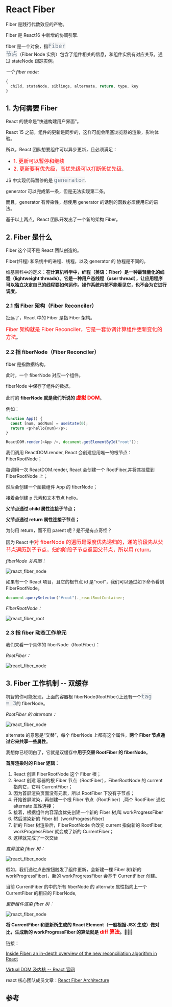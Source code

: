 # React Fiber

Fiber 是践行代数效应的产物。

Fiber 是 React16 中新增的协调引擎.

fiber 是一个对象，指<code style="color: #708090; background-color: #F5F5F5; font-size: 18px">Fiber 节点</code>（Fiber Node 实例）包含了组件相关的信息，和组件实例有对应关系，通过 stateNode 跟踪实例。

_一个 fiber node:_

```js
{
  child, stateNode, siblings, alternate, return, type, key
}
```

## 1. 为何需要 Fiber

React 的使命是"快速构建用户界面"。

React 15 之前，组件的更新是同步的，这样可能会阻塞浏览器的渲染，影响体验。

所以，React 团队想要组件可以异步更新，且必须满足：

- <span style="color: #ff0000; font-size: 16px;">1. 更新可以暂停和继续</span>
- <span style="color: #ff0000; font-size: 16px;">2. 更新要有优先级，高优先级可以打断低优先级</span>。

JS 中实现代码暂停的是 <code style="color: #708090; background-color: #F5F5F5; font-size: 18px">generator</code>.

generator 可以完成第一条，但是无法实现第二条。

而且，generator 有传染性，想使用 generator 的话别的函数必须使用它的语法。

基于以上两点，React 团队开发出了一个新的架构 Fiber。

## 2. Fiber 是什么

Fiber 这个词不是 React 团队创造的。

Fiber(纤程) 和系统中的进程、线程，以及 generator 的 协程是不同的。

维基百科中的定义：**在计算机科学中，纤程（英语：Fiber）是一种最轻量化的线程（lightweight threads）。它是一种用户态线程（user thread），让应用程序可以独立决定自己的线程要如何运作。操作系统内核不能看见它，也不会为它进行调度。**

### 2.1 指 Fiber 架构（Fiber Reconciler）

扯远了，React 中的 Fiber 是指 Fiber 架构。

<span style="color: #ff0000; font-size: 16px;">Fiber 架构就是 Fiber Reconciler，它是一套协调计算组件更新变化的方法</span>。

### 2.2 指 fiberNode（Fiber Reconciler）

fiber 是指数据结构。

此时，一个 fiberNode 对应一个组件。

fiberNode 中保存了组件的数据。

此时的 **fiberNode 就是我们所说的 <span style="color: #ff0000; font-size: 16px;">虚拟 DOM</span>**。

例如：

```js
function App() {
  const [num, addNum] = useState(0);
  return <p>hello{num}</p>;
}

ReactDOM.render(<App />, document.getElementById("root"));
```

我们调用 ReactDOM.render, React 会创建应用唯一的根节点：FiberRootNode；

每调用一次 ReactDOM.render, React 会创建一个 RootFiber,并将其挂载到 FiberRootNode 上；

然后会创建一个函数组件 App 的 fiberNode；

接着会创建 p 元素和文本节点 hello。

**父节点通过 child 属性连接子节点；**

**父节点通过 return 属性连接子节点；**

为何用 return，而不用 parent 呢？是不是有点奇怪？

因为 React 中<span style="color: #ff0000; font-size: 16px;">对 fiberNode 的遍历是深度优先递归的，递的阶段先从父节点遍历到子节点，归的阶段子节点返回父节点，所以用 return</span>。

_fiberNode 关系图：_

![react_fiber_node](../_media/react_fiber_node_relationship.png)

如果有一个 React 项目，且它的根节点 id 是“root”，我们可以通过如下命令看到 FiberRootNode。

```js
document.querySelector("#root")._reactRootContainer;
```

_FiberRootNode：_

![react_fiber_root](../_media/react_fiber_root.png)

### 2.3 指 fiber 动态工作单元

我们来看一个具体的 fiberNode（RootFiber）：

_RootFiber：_

![react_fiber_node](../_media/react_fiber_node.png)

## 3. Fiber 工作机制 -- 双缓存

机智的你可能发现，上面的容器根 fiberNode(RootFiber)上还有一个<code style="color: #708090; background-color: #F5F5F5; font-size: 18px">tag = 3</code>的 fiberNode。

_RootFiber 的 alternate：_

![react_fiber_node](../_media/react_fiber_alternate.png)

alternate 的意思是“交替”，每个 fiberNode 上都有这个属性，**两个 Fiber 节点通过它来共享一些属性**。

我想你已经明白了，它就是双缓存中**用于交替 RootFiber 的 fiberNode**。

**首屏渲染时的 Fiber 逻辑：**

1. React 创建 FiberRootNode 这个 Fiber 根；
2. React 创建 容器的根 Fiber 节点（RootFiber），FiberRootNode 的 current 指向它，它叫 CurrentFiber；
3. 因为首屏渲染页面没有元素，所以 RootFiber 下没有子节点；
4. 开始首屏渲染，再创建一个根 Fiber 节点（RootFiber）,两个 RootFiber 通过 alternate 属性连接；
5. 接着，根据组件内容深度优先创建一个新的 Fiber 树,叫 workProgressFiber
6. 然后渲染新的 Fiber 树（workProgressFiber）
7. 新的 Fiber 树渲染后，FiberRootNode 会改变 current 指向新的 RootFiber, workProgressFiber 就变成了新的 CurrentFiber；
8. 这样就完成了一次交替

_首屏渲染 fiber 树：_

![react_fiber_node](../_media/react_fiber_firstFiber.png)

假如，我们通过点击按钮触发了组件更新，会新建一棵 Fiber 树(新的 workProgressFiber)，新的 workProgressFiber 会基于 CurrentFiber 创建。

当前 CurrentFiber 的中的所有 fiberNode 的 alternate 属性指向上一个 CurrentFiber 的相应的 FiberNode,

_更新组件渲染 fiber 树：_

![react_fiber_node](../_media/react_fiber_workInProgress.png)

**将 CurrentFiber 和更新所生成的 React Element（一般根据 JSX 生成）做对比，生成新的 workProgressFiber 的算法就是 <span style="color: #ff0000; font-size: 16px;">diff 算法</span>。**🌟🌟🌟

链接：

[Inside Fiber: an in-depth overview of the new reconciliation algorithm in React](https://blog.ag-grid.com/inside-fiber-an-in-depth-overview-of-the-new-reconciliation-algorithm-in-react/)

[Virtual DOM 及内核 -- React 官网](https://zh-hans.reactjs.org/docs/faq-internals.html)

react 核心团队成员文章：[React Fiber Architecture](https://github.com/acdlite/react-fiber-architecture)

## 参考
